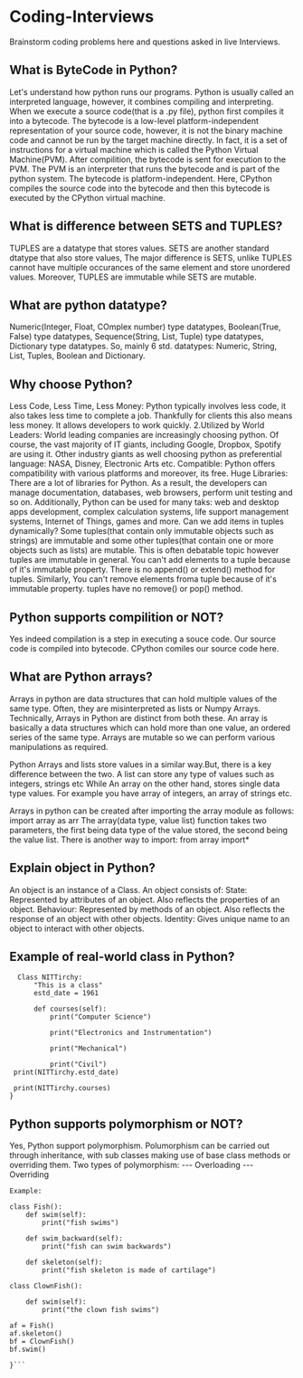 # Coding-Interviews
Brainstorm coding problems here and questions asked in live Interviews.

## What is ByteCode in Python?
Let's understand how python runs our programs. Python is usually called an interpreted language, however, it combines compiling and interpreting. When we execute a source code(that is a .py file), python first compiles it into a bytecode. The bytecode is a low-level platform-independent representation of your source code, however, it is not the binary machine code and cannot be run by the target machine directly. In fact, it is a set of instructions for a virtual machine which is called the Python Virtual Machine(PVM). After compilition, the bytecode is sent for execution to the PVM. The PVM is an interpreter that runs the bytecode and is part of the python system. The bytecode is platform-independent. Here, CPython compiles the source code into the bytecode and then this bytecode is executed by the CPython virtual machine.

## What is difference between SETS and TUPLES?
TUPLES are a datatype that stores values. SETS are another standard dtatype that also store values, The major difference is SETS, unlike TUPLES cannot have multiple occurances of the same element and store unordered values. Moreover, TUPLES are immutable while SETS are mutable.

## What are python datatype?
Numeric(Integer, Float, COmplex number) type datatypes, Boolean(True, False) type datatypes, Sequence(String, List, Tuple) type datatypes, Dictionary type datatypes. So, mainly 6 std. datatypes: Numeric, String, List, Tuples, Boolean and Dictionary.

## Why choose Python?
Less Code, Less Time, Less Money: Python typically involves less code, it also takes less time to complete a job. Thankfully for clients this also means less money. It allows developers to work quickly. 2.Utilized by World Leaders: World leading companies are increasingly choosing python. Of course, the vast majority of IT giants, including Google, Dropbox, Spotify are using it. Other industry giants as well choosing python as preferential language: NASA, Disney, Electronic Arts etc.
Compatible: Python offers compatibility with various platforms and moreover, its free.
Huge Libraries: There are a lot of libraries for Python. As a result, the developers can manage documentation, databases, web browsers, perform unit testing and so on. Additionally, Python can be used for many taks: web and desktop apps development, complex calculation systems, life support management systems, Internet of Things, games and more.
Can we add items in tuples dynamically?
Some tuples(that contain only immutable objects such as strings) are immutable and some other tuples(that contain one or more objects such as lists) are mutable. This is often debatable topic however tuples are immutable in general. You can't add elements to a tuple because of it's immutable property. There is no append() or extend() method for tuples. Similarly, You can't remove elements froma tuple because of it's immutable property. tuples have no remove() or pop() method.

## Python supports compilition or NOT?
Yes indeed compilation is a step in executing a souce code. Our source code is compiled into bytecode. CPython comiles our source code here.

## What are Python arrays?
Arrays in python are data structures that can hold multiple values of the same type. Often, they are misinterpreted as lists or Numpy Arrays. Technically, Arrays in Python are distinct from both these. An array is basically a data structures which can hold more than one value, an ordered series of the same type. Arrays are mutable so we can perform various manipulations as required.

Python Arrays and lists store values in a similar way.But, there is a key difference between the two. A list can store any type of values such as integers, strings etc While An array on the other hand, stores single data type values. For example you have array of integers, an array of strings etc.

Arrays in python can be created after importing the array module as follows: import array as arr The array(data type, value list) function takes two parameters, the first being data type of the value stored, the second being the value list. There is another way to import: from array import*

## Explain object in Python?
An object is an instance of a Class. An object consists of: State: Represented by attributes of an object. Also reflects the properties of an object. Behaviour: Represented by methods of an object. Also reflects the response of an object with other objects. Identity: Gives unique name to an object to interact with other objects.

## Example of real-world class in Python?
```Python3 {
  Class NITTirchy:
      "This is a class"
      estd_date = 1961

      def courses(self):
          print("Computer Science")

          print("Electronics and Instrumentation")

          print("Mechanical")

          print("Civil")
 print(NITTirchy.estd_date)

 print(NITTirchy.courses)
}
```

## Python supports polymorphism or NOT?
Yes, Python support polymorphism. Polumorphism can be carried out through inheritance, with sub classes making use of base class methods or overriding them. Two types of polymorphism: --- Overloading --- Overriding
``` Python3 {
Example:

class Fish():
    def swim(self):
        print("fish swims")

    def swim_backward(self):
        print("fish can swim backwards")

    def skeleton(self):
        print("fish skeleton is made of cartilage")

class ClownFish():

    def swim(self):
        print("the clown fish swims")

af = Fish()
af.skeleton()
bf = ClownFish()
bf.swim()

}```
